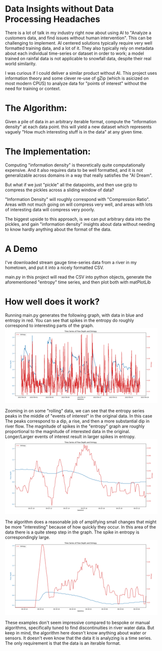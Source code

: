 # Data Insights without Data Processing Headaches

There is a lot of talk in my industry right now about using AI to "Analyze a customers data, and find issues without human intervention".  This can be challenging to implement.  AI centered solutions typically require very well formatted training data, and a lot of it.  They also typically rely on metadata about each individual time-series or dataset in order to work;  a model trained on rainfal data is not applicable to snowfall data, despite their real world similarity.

I was curious if I could deliver a similar product without AI.  This project uses information theory and some clever re-use of gZip (which is asicized on most modern CPUS) to analyze data for "points of interest" without the need for training or context.

# The Algorithm:

Given a pile of data in an arbitrary iterable format, compute the "information density" at each data point.  this will yield a new dataset which represents vaguely "How much interesting stuff is in the data" at any given time.

# The Implementation:

Computing "information density" is theoretically quite computationally expensive.  And it also requires data to be well formatted, and it is not generalizable across domains in a way that really satisfies the "AI Dream".

But what if we just "pickle" all the datapoints, and then use gzip to compress the pickles across a sliding window of data?

"Information Density" will roughly correspond with "Compression Ratio".  Areas with not much going on will compress very well, and areas with lots of interesting data will compress very poorly.

The biggest upside to this approach, is we can put arbitrary data into the pickles, and gain "information density" insights about data without needing to know hardly anything about the format of the data.

# A Demo

I've downloaded stream gauge time-series data from a river in my hometown, and put it into a nicely formatted CSV.

main.py in this project will read the CSV into python objects, generate the aforementioned "entropy" time series, and then plot both with matPlotLib

# How well does it work?

Running main.py generates the following graph, with data in blue and entropy in red.  You can see that spikes in the entropy do roughly correspond to interesting parts of the graph.
![the full graph generated](readme_assets/full_graph.png)


Zooming in on some "rolling" data, we can see that the entropy series peaks in the middle of "events of interest" in the original data.  In this case The peaks correspond to a dip, a rise, and then a more substantial dip in river flow.  The magnitude of spikes in the "entropy" graph are roughly proportional to the magnitude of interested data in the original.  Longer/Larger events of interest result in larger spikes in entropy.
![some 'Rolling' data in the graph](readme_assets/several_points_of_interest.png)

The algorithm does a reasonable job of amplifying small changes that might be more "interesting" because of how quickly they occur.  In this area of the data there is a quite steep step in the graph.  The spike in entropy is correspondingly large. 
![a 'Step' in the graph](readme_assets/step_decay.png)

These examples don't seem impressive compared to bespoke or manual algorithms, specifically tuned to find discontinuities in river water data.  But keep in mind, the algorithm here doesn't know anything about water or sensors.  It doesn't even know that the data it is analyzing is a time series.  The only requirement is that the data is an iterable format.
